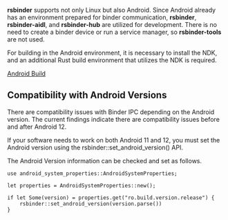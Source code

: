 **rsbinder** supports not only Linux but also Android. Since Android already has an environment prepared for binder communication, **rsbinder**, **rsbinder-aidl**, and **rsbinder-hub** are utilized for development. There is no need to create a binder device or run a service manager, so **rsbinder-tools** are not used.

For building in the Android environment, it is necessary to install the NDK, and an additional Rust build environment that utilizes the NDK is required.

[Android Build](./android-build.md)

## Compatibility with Android Versions
There are compatibility issues with Binder IPC depending on the Android version. The current findings indicate there are compatibility issues before and after Android 12.

If your software needs to work on both Android 11 and 12, you must set the Android version using the rsbinder::set_android_version() API.

The Android Version information can be checked and set as follows.

```
use android_system_properties::AndroidSystemProperties;

let properties = AndroidSystemProperties::new();

if let Some(version) = properties.get("ro.build.version.release") {
    rsbinder::set_android_version(version.parse())
}
```

